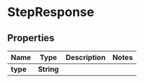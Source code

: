 

# StepResponse

## Properties

Name | Type | Description | Notes
------------ | ------------- | ------------- | -------------
**type** | **String** |  | 



